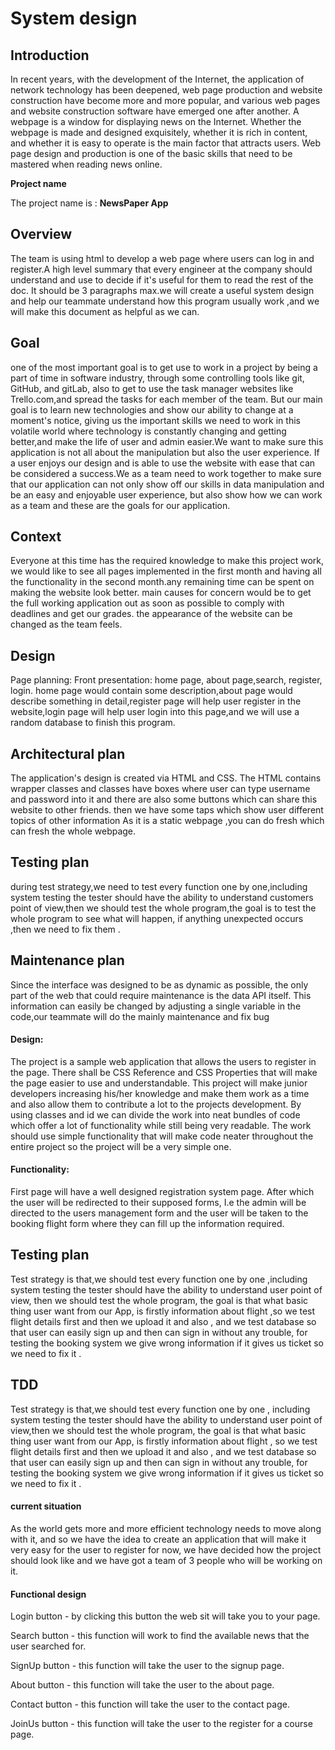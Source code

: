 System design
========
## Introduction
In recent years, with the development of the Internet, the application of network technology has been deepened, web page production and website construction
have become more and more popular, and various web pages and website construction software have emerged one after another.
A webpage is a window for displaying news on the Internet.
Whether the webpage is made and designed exquisitely, whether it is rich in content, and whether it is easy to operate is the main factor that attracts users.
Web page design and production is one of the basic skills that need to be mastered when reading news online.



__Project name__

The project name is : **NewsPaper App**



## Overview
The team is using html to develop a web page where users can log in and register.A high level summary that every engineer at the company should understand and use to decide if it's useful for them to read the rest of the doc. It should be 3 paragraphs max.we will create a useful system design and help our teammate understand how this program usually work ,and we will make this document as helpful as we can.


## Goal
one of the most important goal is to get use to work in a project by being a part of time in software industry, through some controlling tools like git, GitHub, and gitLab, also to get to use the task manager websites like Trello.com,and spread the tasks for each member of the team. But our main goal is to learn new technologies and show our ability to change at a moment's notice, giving us the important skills we need to work in this volatile world where technology is constantly changing and getting better,and make the life of user and admin easier.We want to make sure this application is not all about the manipulation but also the user experience. If a user enjoys our design and is able to use the website with ease that can be considered a success.We as a team need to work together to make sure that our application can not only show off our skills in data manipulation and be an easy and enjoyable user experience, but also show how we can work as a team and these are the goals for our application.


## Context
Everyone at this time has the required knowledge to make this project work, we would like to see all pages implemented in the first month and having all the functionality in the second month.any remaining time can be spent on making the website look better. main causes for concern would be to get the full working application out as soon as possible to comply with deadlines and get our grades. the appearance of the website can be changed as the team feels.


## Design
Page planning: Front presentation: home page, about page,search, register, login. home page would contain some description,about page would describe something in detail,register page will help user register in the website,login page will help user login into this page,and we will use a random database to finish this program.


## Architectural plan
The application's design is created via HTML and CSS. The HTML contains wrapper classes and classes have boxes where user can type username and password into it and there are also some buttons which can share this website to other friends. then we have some taps which show user different topics of other information As it is a static webpage ,you can do fresh which can fresh the whole webpage.


## Testing plan
during test strategy,we need to test every function one by one,including system testing the tester should have the ability to understand customers point of view,then we should test the whole program,the goal is to test the whole program to see what will happen, if anything unexpected occurs ,then we need to fix them .


## Maintenance plan
Since the interface was designed to be as dynamic as possible, the only part of the web that could require maintenance is the data API itself. 
This information can easily be changed by adjusting a single variable in the code,our teammate will do the mainly maintenance and fix bug


 #### Design:
The project is a sample web application that allows the users to register in the page. 
There shall be CSS Reference and CSS Properties that will make the page easier to use and understandable.
This project will make junior developers increasing his/her knowledge and make them work as a time and also allow them to contribute a lot to the projects development.
By using classes and id we can divide the work into neat bundles of code which offer a lot of functionality while still being very readable. 
The work should use simple functionality that will make code neater throughout the entire project so the project will be a very simple one.


#### Functionality:
First page will have a well designed registration system page.
After which the user will be redirected to their supposed forms, I.e the admin will be directed to the users management form and the user will be taken to the booking flight form where they can fill up the information required.


## Testing plan
Test strategy is that,we should test every function one by one ,including system testing the tester should have the ability to understand user point of view,
then we should test the whole program, the goal is that what basic thing user want from our App, is firstly information about flight 
,so we test flight details first and then we upload it and also , 
and we test database so that user can easily sign up and then can sign in without any trouble, 
for testing the booking system we give wrong information if it gives us ticket so we need to fix it .


## TDD
Test strategy is that,we should test every function one by one ,
including system testing the tester should have the ability to understand user point of view,then we should test the whole program,
the goal is that what basic thing user want from our App, is firstly information about flight ,
so we test flight details first and then we upload it and also , and we test database so that user can easily sign up and then can sign in without any trouble,
for testing the booking system we give wrong information if it gives us ticket so we need to fix it .


#### current situation
As the world gets more and more efficient technology needs to move along with it, 
and so we have the idea to create an application that will make it very easy for the user to register for now,
we have decided how the project should look like and we have got a team of 3 people who will be working on it.

#### Functional design
Login button - by clicking this button the web sit will take you to your page.

Search button - this function will work to find the available news that the user searched for. 

SignUp button - this function will take the user to the signup page. 

About button - this function will take the user to the about page. 

Contact button - this function will take the user to the contact page. 

JoinUs button - this function will take the user to the register for a course page.




